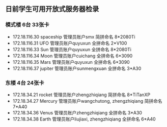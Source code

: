 ## 日前学生可用开放式服务器检录
### 模式楼 6台 33张卡
- 172.18.116.30  spaceship 管理员账户smx  简拼命名 8*2080Ti
- 172.18.116.31  UFO 管理员账户quyuxun 全拼命名 2*V100
- 172.18.116.33  Sun 管理员账户quyuxun 全拼命名 8*2080Ti
- 172.18.116.34  Moon  管理员账户cuichang 全拼命名 6*3090
- 172.18.116.35  Mars  管理员账户quyuxun 全拼命名 6*3090
- 172.18.116.37  jupiter  管理员账户sunmengxuan 全拼命名 3*A30

### 东楼 4台 24张卡
- 172.18.34.21  rocket 管理员账户zhengzhiqiang 简拼命名 8*TiTanXP
- 172.18.34.27  Mercury 管理员账户wangchutong, zhengzhiqiang 简拼命名 7*A40
- 172.18.34.36  Venus 管理员账户zhengzhiqiang 全拼命名 3*A30
- 172.18.34.38  Earth 管理员账户liujiaxi, zhengzhiqiang 全拼命名 6*A40
